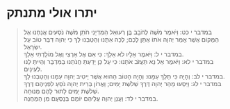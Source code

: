# יתרו אולי מתנתק

> במדבר י כט: וַיֹּאמֶר מֹשֶׁה לְחֹבָב בֶּן רְעוּאֵל הַמִּדְיָנִי חֹתֵן מֹשֶׁה נֹסְעִים אֲנַחְנוּ אֶל הַמָּקוֹם אֲשֶׁר אָמַר יְהוָה אֹתוֹ אֶתֵּן לָכֶם; לְכָה אִתָּנוּ וְהֵטַבְנוּ לָךְ כִּי יְהוָה דִּבֶּר טוֹב עַל יִשְׂרָאֵל.  
> במדבר י ל: וַיֹּאמֶר אֵלָיו לֹא אֵלֵךְ:  כִּי אִם אֶל אַרְצִי וְאֶל מוֹלַדְתִּי אֵלֵךְ.  
> במדבר י לא: וַיֹּאמֶר אַל נָא תַּעֲזֹב אֹתָנוּ:  כִּי עַל כֵּן יָדַעְתָּ חֲנֹתֵנוּ בַּמִּדְבָּר וְהָיִיתָ לָּנוּ לְעֵינָיִם.  
> במדבר י לב: וְהָיָה כִּי תֵלֵךְ עִמָּנוּ:  וְהָיָה הַטּוֹב הַהוּא אֲשֶׁר יֵיטִיב יְהוָה עִמָּנוּ וְהֵטַבְנוּ לָךְ.  
> במדבר י לג: וַיִּסְעוּ מֵהַר יְהוָה דֶּרֶךְ שְׁלֹשֶׁת יָמִים; וַאֲרוֹן בְּרִית יְהוָה נֹסֵעַ לִפְנֵיהֶם דֶּרֶךְ שְׁלֹשֶׁת יָמִים לָתוּר לָהֶם מְנוּחָה.  
> במדבר י לד: וַעֲנַן יְהוָה עֲלֵיהֶם יוֹמָם בְּנָסְעָם מִן הַמַּחֲנֶה.   
 

